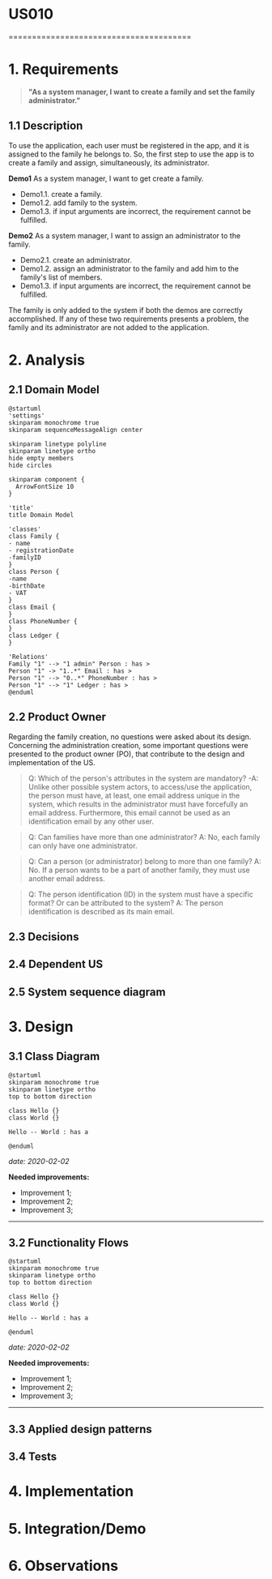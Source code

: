 # US010
=======================================

# 1. Requirements
> __"As a system manager, I want to create a family and set the family administrator."__

## 1.1 Description
To use the application, each user must be registered in the app, and it is assigned to the family he belongs to. 
So, the first step to use the app is to create a family and assign, simultaneously, its administrator. 

**Demo1** As a system manager, I want to get create a family.
- Demo1.1. create a family.
- Demo1.2. add family to the system.
- Demo1.3. if input arguments are incorrect, the requirement cannot be fulfilled.

**Demo2** As a system manager, I want to assign an administrator to the family.
- Demo2.1. create an administrator.
- Demo1.2. assign an administrator to the family and add him to the family's list of members.
- Demo1.3. if input arguments are incorrect, the requirement cannot be fulfilled.

The family is only added to the system if both the demos are correctly accomplished. If any of these two requirements
presents a problem, the family and its administrator are not added to the application.  

# 2. Analysis

## 2.1 Domain Model 

```plantuml
@startuml
'settings'
skinparam monochrome true
skinparam sequenceMessageAlign center

skinparam linetype polyline
skinparam linetype ortho
hide empty members
hide circles

skinparam component {
  ArrowFontSize 10
}

'title'
title Domain Model

'classes'
class Family {
- name
- registrationDate
-familyID
}
class Person {
-name
-birthDate
- VAT
}
class Email {
}
class PhoneNumber {
}
class Ledger {
}

'Relations'
Family "1" --> "1 admin" Person : has >
Person "1" -> "1..*" Email : has >
Person "1" --> "0..*" PhoneNumber : has >
Person "1" --> "1" Ledger : has >
@enduml
```

## 2.2 Product Owner
Regarding the family creation, no questions were asked about its design.
Concerning the administration creation, some important questions were presented to the product owner (PO), that contribute to the design and implementation of the US.

>Q: Which of the person's attributes in the system are mandatory?
-A: Unlike other possible system actors, to access/use the application, the person must have, at least, one email address unique in the system, which results in the administrator must have forcefully an email address. Furthermore, this email cannot be used as an identification email by any other user.

> Q: Can families have more than one administrator? 
> A: No, each family can only have one administrator.

> Q: Can a person (or administrator) belong to more than one family? 
> A: No. If a person wants to be a part of another family, they must use another email address.

>Q: The person identification (ID) in the system must have a specific format? Or can be attributed to the system? 
> A: The person identification is described as its main email.

## 2.3 Decisions


## 2.4 Dependent US


## 2.5 System sequence diagram


# 3. Design

## 3.1 Class Diagram

```plantuml
@startuml
skinparam monochrome true
skinparam linetype ortho
top to bottom direction

class Hello {}
class World {}

Hello -- World : has a

@enduml
```
*date: 2020-02-02*

**Needed improvements:**
- Improvement 1;
- Improvement 2;
- Improvement 3;

***

## 3.2 Functionality Flows 

```plantuml
@startuml
skinparam monochrome true
skinparam linetype ortho
top to bottom direction

class Hello {}
class World {}

Hello -- World : has a

@enduml
```
*date: 2020-02-02*

**Needed improvements:**
- Improvement 1;
- Improvement 2;
- Improvement 3;

***

## 3.3 Applied design patterns


## 3.4 Tests


# 4. Implementation


# 5. Integration/Demo


# 6. Observations



